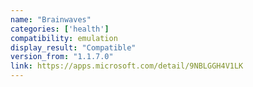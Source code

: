 ```yaml
---
name: "Brainwaves"
categories: ['health']
compatibility: emulation
display_result: "Compatible"
version_from: "1.1.7.0"
link: https://apps.microsoft.com/detail/9NBLGGH4V1LK
---
```


